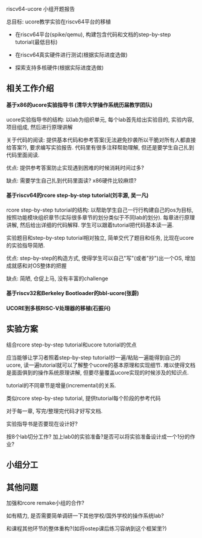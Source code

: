 riscv64-ucore 小组开题报告

总目标: ucore教学实验在riscv64平台的移植 

- 在riscv64平台(spike/qemu), 构建包含代码和文档的step-by-step tutorial(最低目标)

- 在riscv64真实硬件进行测试(根据实际进度选做)

- 探索支持多核硬件(根据实际进度选做)

## **相关工作介绍**

#### 基于x86的ucore实验指导书 (清华大学操作系统历届教学团队)

ucore实验指导书的结构: 以lab为组织单元, 每个lab首先给出实验目的, 实验内容, 项目组成, 然后进行原理讲解

关于代码的阅读: 提供基本代码和参考答案(无法避免抄袭所以干脆对所有人都直接给答案?), 要求编写实验报告. 代码里有很多注释帮助理解, 但还是要学生自己扎到代码里面阅读.

优点: 提供参考答案防止实现遇到困难的时候消耗时间过多? 

缺点: 需要学生自己扎到代码里面读? x86硬件比较麻烦?

#### 基于riscv64的rcore step-by-step tutorial(刘丰源, 吴一凡)

rcore step-by-step tutorial的结构: 以帮助学生自己一行行构建自己的os为目标, 按照功能模块组织章节(实际很多章节的划分类似于不同lab的划分). 每章进行原理讲解, 然后给出详细的代码解释. 学生可以跟着tutorial把代码基本读一遍.

实验题目和step-by-step tutorial相对独立, 简单交代了题目和任务, 比现在ucore的实验指导简陋.

优点: step-by-step的构造方式, 使得学生可以自己"写"(或者"抄")出一个OS, 增加成就感和对OS整体的把握

缺点: 简陋, 仓促上马, 没有丰富的challenge

#### 基于riscv32和Berkeley Bootloader的bbl-ucore(张蔚)

#### UCORE到多核RISC-V处理器的移植(石振兴)



## 实验方案

结合rcore step-by-step tutorial和ucore tutorial的优点

应当能够让学习者照着step-by-step tutorial抄一遍/粘贴一遍能得到自己的ucore, 读一遍tutorial就可以了解整个ucore的基本原理和实现细节. 难以使得文档是面面俱到的操作系统原理讲解, 但要尽量覆盖ucore实现的时候涉及的知识点.

tutorial的不同章节是增量(incremental)的关系.

类似rcore step-by-step tutorial, 提供tutorial每个阶段的参考代码

对于每一章, 写完/整理完代码才好写文档.

实验指导书是否要现在设计好?

按8个lab切分工作? 加上lab0的实验准备?是否可以将实验准备设计成一个1分的作业?

## 小组分工

## 其他问题

加强和rcore remake小组的合作?

如有精力, 是否需要简单调研一下其他学校/国外学校的操作系统lab?

和课程其他环节的整体重构?(如将ostep课后练习容纳到这个框架里?)